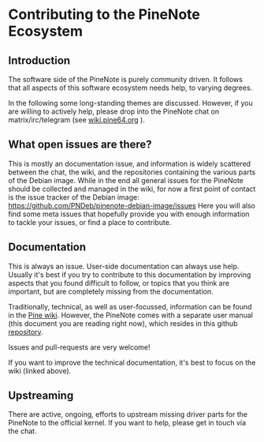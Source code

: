 # Contributing to the PineNote Ecosystem

## Introduction

The software side of the PineNote is purely community driven.
It follows that all aspects of this software ecosystem needs help, to varying
degrees.

In the following some long-standing themes are discussed. However, if you are
willing to actively help, please drop into the PineNote chat on
matrix/irc/telegram (see
[wiki.pine64.org](https://wiki.pine64.org/wiki/Main_Page#Chat_Platforms) ).

## What open issues are there?

This is mostly an documentation issue, and information is widely scattered between the chat, the wiki, and the repositories containing the various parts of the Debian image.
While in the end all general issues for the PineNote should be collected and managed in the wiki, for now a first point of contact is the issue tracker of the Debian image: https://github.com/PNDeb/pinenote-debian-image/issues
Here you will also find some meta issues that hopefully provide you with enough information to tackle your issues, or find a place to contribute.

## Documentation

This is always an issue. User-side documentation can always use help. Usually
it's best if you try to contribute to this documentation by improving aspects
that you found difficult to follow, or topics that you think are important, but
are completely missing from the documentation.

Traditionally, technical, as well as user-focussed, information can be found in
the [Pine wiki](https://wiki.pine64.org/wiki/Main_Page).
However, the PineNote comes with a separate user manual (this document you are
reading right now), which resides in this github
[repository](https://github.com/PNDeb/pinenote-tweaks/tree/main/pn_handbook).

Issues and pull-requests are very welcome!

If you want to improve the technical documentation, it's best to focus on the
wiki (linked above).

## Upstreaming

There are active, ongoing, efforts to upstream missing driver parts for the
PineNote to the official kernel. If you want to help, please get in touch via
the chat.
